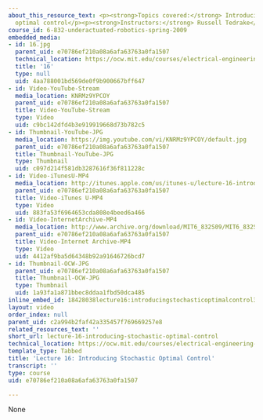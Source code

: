 ```yaml
---
about_this_resource_text: <p><strong>Topics covered:</strong> Introducing stochastic
  optimal control</p><p><strong>Instructors:</strong> Russell Tedrake</p>
course_id: 6-832-underactuated-robotics-spring-2009
embedded_media:
- id: 16.jpg
  parent_uid: e70786ef210a08a6afa63763a0fa1507
  technical_location: https://ocw.mit.edu/courses/electrical-engineering-and-computer-science/6-832-underactuated-robotics-spring-2009/video-lectures/lecture-16-introducing-stochastic-optimal-control/16.jpg
  title: '16'
  type: null
  uid: 4aa788001bd569de0f9b900667bff647
- id: Video-YouTube-Stream
  media_location: KNRMz9YPCOY
  parent_uid: e70786ef210a08a6afa63763a0fa1507
  title: Video-YouTube-Stream
  type: Video
  uid: c9bc142dfd4b3e919919668d73b782c5
- id: Thumbnail-YouTube-JPG
  media_location: https://img.youtube.com/vi/KNRMz9YPCOY/default.jpg
  parent_uid: e70786ef210a08a6afa63763a0fa1507
  title: Thumbnail-YouTube-JPG
  type: Thumbnail
  uid: c097d214f581db3287616f36f811228c
- id: Video-iTunesU-MP4
  media_location: http://itunes.apple.com/us/itunes-u/lecture-16-introducing-stochastic/id515317098?i=112432124
  parent_uid: e70786ef210a08a6afa63763a0fa1507
  title: Video-iTunes U-MP4
  type: Video
  uid: 883fa53f6964653cda808e4beed6a466
- id: Video-InternetArchive-MP4
  media_location: http://www.archive.org/download/MIT6_832S09/MIT6_832S09lec16_300k.mp4
  parent_uid: e70786ef210a08a6afa63763a0fa1507
  title: Video-Internet Archive-MP4
  type: Video
  uid: 4412af9ba5d64348b92a91646726bcd7
- id: Thumbnail-OCW-JPG
  parent_uid: e70786ef210a08a6afa63763a0fa1507
  title: Thumbnail-OCW-JPG
  type: Thumbnail
  uid: 1a93fa1a871bbec8ddaa1fbd50dca485
inline_embed_id: 18428038lecture16:introducingstochasticoptimalcontrol3187779
layout: video
order_index: null
parent_uid: c2a994b2faf42a335457f769669257e8
related_resources_text: ''
short_url: lecture-16-introducing-stochastic-optimal-control
technical_location: https://ocw.mit.edu/courses/electrical-engineering-and-computer-science/6-832-underactuated-robotics-spring-2009/video-lectures/lecture-16-introducing-stochastic-optimal-control
template_type: Tabbed
title: 'Lecture 16: Introducing Stochastic Optimal Control'
transcript: ''
type: course
uid: e70786ef210a08a6afa63763a0fa1507

---
```

None